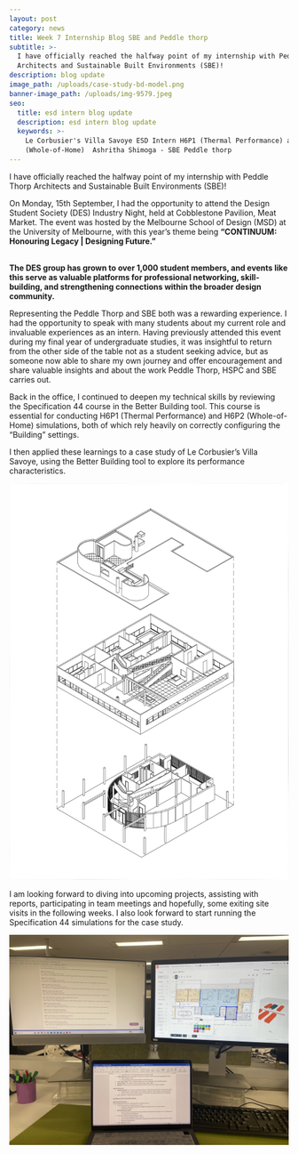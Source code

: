 ```yaml
---
layout: post
category: news
title: Week 7 Internship Blog SBE and Peddle thorp
subtitle: >-
  I have officially reached the halfway point of my internship with Peddle Thorp
  Architects and Sustainable Built Environments (SBE)!
description: blog update
image_path: /uploads/case-study-bd-model.png
banner-image_path: /uploads/img-9579.jpeg
seo:
  title: esd intern blog update
  description: esd intern blog update
  keywords: >-
    Le Corbusier's Villa Savoye ESD Intern H6P1 (Thermal Performance) and H6P2
    (Whole-of-Home)  Ashritha Shimoga - SBE Peddle thorp
---
```

I have officially reached the halfway point of my internship with Peddle Thorp Architects and Sustainable Built Environments (SBE)!

On Monday, 15th September, I had the opportunity to attend the Design Student Society (DES) Industry Night, held at Cobblestone Pavilion, Meat Market. The event was hosted by the Melbourne School of Design (MSD) at the University of Melbourne, with this year’s theme being **“CONTINUUM: Honouring Legacy \| Designing Future.”**

**<br>The DES group has grown to over 1,000 student members, and events like this serve as valuable platforms for professional networking, skill-building, and strengthening connections within the broader design community.**

Representing the Peddle Thorp and SBE both was a rewarding experience. I had the opportunity to speak with many students about my current role and invaluable experiences as an intern. Having previously attended this event during my final year of undergraduate studies, it was insightful to return from the other side of the table not as a student seeking advice, but as someone now able to share my own journey and offer encouragement and share valuable insights and about the work Peddle Thorp, HSPC and SBE carries out.

Back in the office, I continued to deepen my technical skills by reviewing the Specification 44 course in the Better Building tool. This course is essential for conducting H6P1 (Thermal Performance) and H6P2 (Whole-of-Home) simulations, both of which rely heavily on correctly configuring the “Building” settings.

I then applied these learnings to a case study of Le Corbusier’s Villa Savoye, using the Better Building tool to explore its performance characteristics.

![](/uploads/villa-savoye-exploded-iso.jpg)

I am looking forward to diving into upcoming projects, assisting with reports, participating in team meetings and hopefully, some exiting site visits in the following weeks. I also look forward to start running the Specification 44 simulations for the case study.

![](/uploads/img-9608.jpeg)